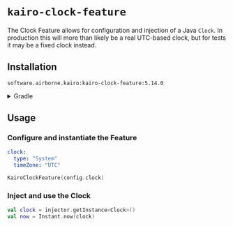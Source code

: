# `kairo-clock-feature`

The Clock Feature allows for configuration and injection of a Java `Clock`.
In production this will more than likely be a real UTC-based clock,
but for tests it may be a fixed clock instead.

## Installation

`software.airborne.kairo:kairo-clock-feature:5.14.0`

<details>

<summary>Gradle</summary>

```kotlin
plugins {
  id("com.google.cloud.artifactregistry.gradle-plugin")
}

repositories {
  maven {
    url = uri("artifactregistry://us-central1-maven.pkg.dev/airborne-software/maven")
  }
}

dependencies {
  implementation("software.airborne.kairo:kairo-clock-feature:5.14.0")
}
```

</details>

## Usage

### Configure and instantiate the Feature

```yaml
clock:
  type: "System"
  timeZone: "UTC"
```

```kotlin
KairoClockFeature(config.clock)
```

### Inject and use the Clock

```kotlin
val clock = injector.getInstance<Clock>()
val now = Instant.now(clock)
```
